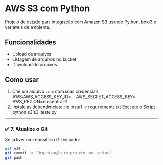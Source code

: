 # AWS S3 com Python

Projeto de estudo para integração com Amazon S3 usando Python, boto3 e variáveis de ambiente.

## Funcionalidades

- Upload de arquivos
- Listagem de arquivos no bucket
- Download de arquivos

## Como usar

1. Crie um arquivo `.env` com suas credenciais
 AWS:AWS_ACCESS_KEY_ID=...
AWS_SECRET_ACCESS_KEY=...
AWS_REGION=eu-central-1
2. Instale as dependências:
pip install -r requirements.txt
Execute o Script
python s3/s3_teste.py
---

### ✅ 7. Atualize o Git

Se já tiver um repositório Git iniciado:

```bash
git add .
git commit -m "Organização do projeto por pastas"
git push